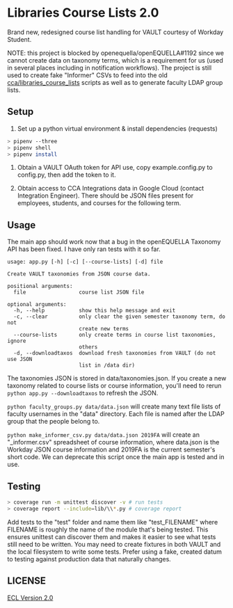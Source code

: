 # Libraries Course Lists 2.0

Brand new, redesigned course list handling for VAULT courtesy of Workday Student.

NOTE: this project is blocked by openequella/openEQUELLA#1192 since we cannot create data on taxonomy terms, which is a requirement for us (used in several places including in notification workflows). The project is still used to create fake "Informer" CSVs to feed into the old [cca/libraries_course_lists](https://github.com/cca/libraries_course_lists) scripts as well as to generate faculty LDAP group lists.

## Setup

1. Set up a python virtual environment & install dependencies (requests)

```sh
> pipenv --three
> pipenv shell
> pipenv install
```

1. Obtain a VAULT OAuth token for API use, copy example.config.py to config.py, then add the token to it.

1. Obtain access to CCA Integrations data in Google Cloud (contact Integration Engineer). There should be JSON files present for employees, students, and courses for the following term.

## Usage

The main app should work now that a bug in the openEQUELLA Taxonomy API has been fixed. I have only ran tests with it so far.

```
usage: app.py [-h] [-c] [--course-lists] [-d] file

Create VAULT taxonomies from JSON course data.

positional arguments:
  file                 course list JSON file

optional arguments:
  -h, --help           show this help message and exit
  -c, --clear          only clear the given semester taxonomy term, do not
                       create new terms
  --course-lists       only create terms in course list taxonomies, ignore
                       others
  -d, --downloadtaxos  download fresh taxonomies from VAULT (do not use JSON
                       list in /data dir)
```

The taxonomies JSON is stored in data/taxonomies.json. If you create a new taxonomy related to course lists or course information, you'll need to rerun `python app.py --downloadtaxos` to refresh the JSON.

`python faculty_groups.py data/data.json` will create many text file lists of faculty usernames in the "data" directory. Each file is named after the LDAP group that the people belong to.

`python make_informer_csv.py data/data.json 2019FA` will create an "\_informer.csv" spreadsheet of course information, where data.json is the Workday JSON course information and 2019FA is the current semester's short code. We can deprecate this script once the main app is tested and in use.

## Testing

```sh
> coverage run -m unittest discover -v # run tests
> coverage report --include=lib/\\*.py # coverage report
```

Add tests to the "test" folder and name them like "test_FILENAME" where FILENAME is roughly the name of the module that's being tested. This ensures unittest can discover them and makes it easier to see what tests still need to be written. You may need to create fixtures in both VAULT and the local filesystem to write some tests. Prefer using a fake, created datum to testing against production data that naturally changes.

## LICENSE

[ECL Version 2.0](https://opensource.org/licenses/ECL-2.0)
